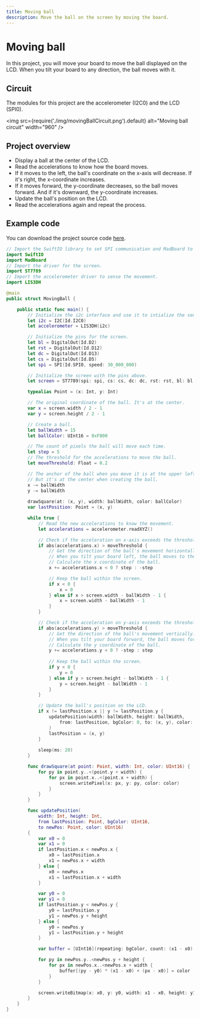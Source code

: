 ```yaml
---
title: Moving ball
description: Move the ball on the screen by moving the board.
---
```


# Moving ball


In this project, you will move your board to move the ball displayed on the LCD. When you tilt your board to any direction, the ball moves with it. 


## Circuit

The modules for this project are the accelerometer (I2C0) and the LCD (SPI0).

<img
  src={require('./img/movingBallCircuit.png').default}
  alt="Moving ball circuit" width="960"
/>

## Project overview

* Display a ball at the center of the LCD.
* Read the accelerations to know how the board moves.
* If it moves to the left, the ball's coordinate on the x-axis will decrease. If it's right, the x-coordinate increases.
* If it moves forward, the y-coordinate decreases, so the ball moves forward. And if it's downward, the y-coordinate increases.
* Update the ball's position on the LCD.
* Read the accelerations again and repeat the process.

## Example code

You can download the project source code [here](https://github.com/madmachineio/MadExamples/tree/main/Examples/SwiftIOPlayground/12MoreProjects/MovingBall).


```swift title="MovingBall.swift" showLineNumbers
// Import the SwiftIO library to set SPI communication and MadBoard to use pin id.
import SwiftIO
import MadBoard
// Import the driver for the screen.
import ST7789
// Import the accelerometer driver to sense the movement.
import LIS3DH

@main
public struct MovingBall {

    public static func main() {
        // Initialize the i2c interface and use it to intialize the sensor.
        let i2c = I2C(Id.I2C0)
        let accelerometer = LIS3DH(i2c)

        // Initialize the pins for the screen.
        let bl = DigitalOut(Id.D2)
        let rst = DigitalOut(Id.D12)
        let dc = DigitalOut(Id.D13)
        let cs = DigitalOut(Id.D5)
        let spi = SPI(Id.SPI0, speed: 30_000_000)

        // Initialize the screen with the pins above.
        let screen = ST7789(spi: spi, cs: cs, dc: dc, rst: rst, bl: bl, rotation: .angle90)

        typealias Point = (x: Int, y: Int)

        // The original coordinate of the ball. It's at the center.
        var x = screen.width / 2 - 1
        var y = screen.height / 2 - 1

        // Create a ball.
        let ballWidth = 15 
        let ballColor: UInt16 = 0xF800

        // The count of pixels the ball will move each time.
        let step = 5
        // The threshold for the accelerations to move the ball.
        let moveThreshold: Float = 0.2

        // The anchor of the ball when you move it is at the upper left corner of this tile. 
        // But it's at the center when creating the ball.
        x -= ballWidth
        y -= ballWidth
        
        drawSquare(at: (x, y), width: ballWidth, color: ballColor)
        var lastPosition: Point = (x, y)

        while true {
            // Read the new accelerations to know the movement.
            let accelerations = accelerometer.readXYZ()

            // Check if the acceleration on x-axis exceeds the threshold.
            if abs(accelerations.x) > moveThreshold {
                // Get the direction of the ball's movement horizontally.
                // When you tilt your board left, the ball moves to the left, and vice versa.
                // Calculate the x coordinate of the ball.
                x += accelerations.x < 0 ? step : -step

                // Keep the ball within the screen.
                if x < 0 {
                    x = 0
                } else if x > screen.width - ballWidth - 1 {
                    x = screen.width - ballWidth - 1
                }
            }

            // Check if the acceleration on y-axis exceeds the threshold.
            if abs(accelerations.y) > moveThreshold {
                // Get the direction of the ball's movement vertically.
                // When you tilt your board forward, the ball moves forward, and vice versa.
                // Calculate the y coordinate of the ball. 
                y += accelerations.y < 0 ? -step : step
                
                // Keep the ball within the screen.
                if y < 0 {
                    y = 0
                } else if y > screen.height - ballWidth - 1 {
                    y = screen.height - ballWidth - 1
                }
            }

            // Update the ball's position on the LCD.
            if x != lastPosition.x || y != lastPosition.y {
                updatePosition(width: ballWidth, height: ballWidth,
                    from: lastPosition, bgColor: 0, to: (x, y), color: ballColor
                )
                lastPosition = (x, y)
            }
            
            sleep(ms: 20)
        }

        func drawSquare(at point: Point, width: Int, color: UInt16) {
            for py in point.y..<(point.y + width) {
                for px in point.x..<(point.x + width) {
                    screen.writePixel(x: px, y: py, color: color)
                }
            }
        }

        func updatePosition(
            width: Int, height: Int,
            from lastPosition: Point, bgColor: UInt16,
            to newPos: Point, color: UInt16)
        {
            var x0 = 0
            var x1 = 0
            if lastPosition.x < newPos.x {
                x0 = lastPosition.x
                x1 = newPos.x + width
            } else {
                x0 = newPos.x
                x1 = lastPosition.x + width
            }

            var y0 = 0
            var y1 = 0
            if lastPosition.y < newPos.y {
                y0 = lastPosition.y
                y1 = newPos.y + height
            } else {
                y0 = newPos.y
                y1 = lastPosition.y + height
            }

            var buffer = [UInt16](repeating: bgColor, count: (x1 - x0) * (y1 - y0))

            for py in newPos.y..<newPos.y + height {
                for px in newPos.x..<newPos.x + width {
                    buffer[(py - y0) * (x1 - x0) + (px - x0)] = color
                }
            }

            screen.writeBitmap(x: x0, y: y0, width: x1 - x0, height: y1 - y0, data: buffer)
        }
    }
}
```



